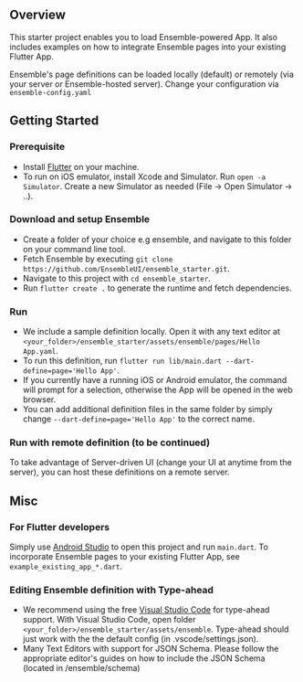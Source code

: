 ## Overview

This starter project enables you to load Ensemble-powered App. It also includes examples on how
to integrate Ensemble pages into your existing Flutter App.

Ensemble's page definitions can be loaded locally (default) or remotely (via your server or Ensemble-hosted server). Change your configuration via `ensemble-config.yaml`

## Getting Started
### Prerequisite
- Install [Flutter](https://docs.flutter.dev/get-started/install) on your machine.
- To run on iOS emulator, install Xcode and Simulator. Run `open -a Simulator`. Create a new Simulator as needed (File -> Open Simulator -> ..).

### Download and setup Ensemble
- Create a folder of your choice e.g ensemble, and navigate to this folder on your command line tool.
- Fetch Ensemble by executing `git clone https://github.com/EnsembleUI/ensemble_starter.git`.
- Navigate to this project with `cd ensemble_starter`.
- Run `flutter create .` to generate the runtime and fetch dependencies.

### Run
- We include a sample definition locally. Open it with any text editor at `<your_folder>/ensemble_starter/assets/ensemble/pages/Hello App.yaml`.
- To run this definition, run `flutter run lib/main.dart --dart-define=page='Hello App'`.
- If you currently have a running iOS or Android emulator, the command will prompt for a selection, otherwise the App will be opened in the web browser.
- You can add additional definition files in the same folder by simply change `--dart-define=page='Hello App'` to the correct name.

### Run with remote definition (to be continued)
To take advantage of Server-driven UI (change your UI at anytime from the server), you can host these definitions on a remote server.

## Misc
### For Flutter developers
Simply use [Android Studio](https://developer.android.com/studio) to open this project and run `main.dart`.
To incorporate Ensemble pages to your existing Flutter App, see `example_existing_app_*.dart`.

### Editing Ensemble definition with Type-ahead
- We recommend using the free [Visual Studio Code](https://code.visualstudio.com/download) for type-ahead support. With Visual Studio Code, open folder `<your_folder>/ensemble_starter/assets/ensemble`. Type-ahead should just work with the the default config (in .vscode/settings.json).
- Many Text Editors with support for JSON Schema. Please follow the appropriate editor's guides on how to include the JSON Schema (located in /ensemble/schema)

